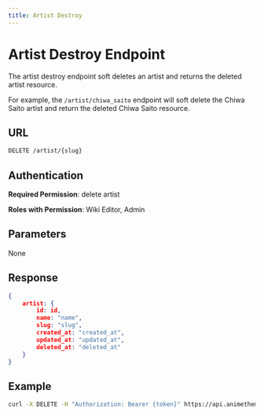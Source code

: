 ```yaml
---
title: Artist Destroy
---
```


# Artist Destroy Endpoint

The artist destroy endpoint soft deletes an artist and returns the deleted artist resource.

For example, the `/artist/chiwa_saito` endpoint will soft delete the Chiwa Saito artist and return the deleted Chiwa Saito resource.

## URL

```sh
DELETE /artist/{slug}
```

## Authentication

**Required Permission**: delete artist

**Roles with Permission**: Wiki Editor, Admin

## Parameters

None

## Response

```json
{
    artist: {
        id: id,
        name: "name",
        slug: "slug",
        created_at: "created_at",
        updated_at: "updated_at",
        deleted_at: "deleted_at"
    }
}
```

## Example

```bash
curl -X DELETE -H "Authorization: Bearer {token}" https://api.animethemes.moe/artist/chiwa_saito
```
